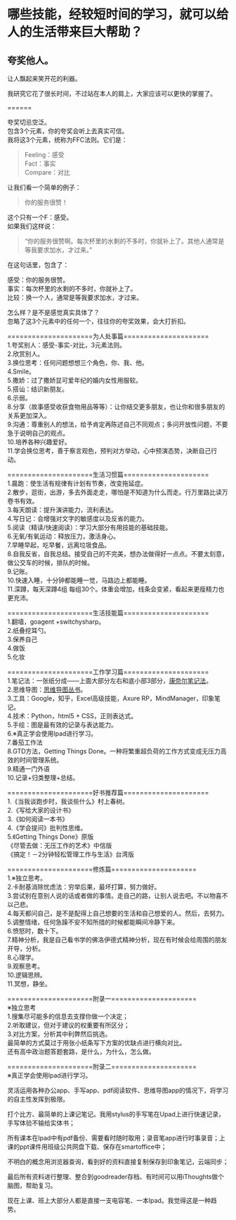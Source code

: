 # 哪些技能，经较短时间的学习，就可以给人的生活带来巨大帮助？
  
## 夸奖他人。  
  
让人飘起来笑开花的利器。  
  
我研究它花了很长时间，不过站在本人的肩上，大家应该可以更快的掌握了。  
  
======  
  
夸奖切忌空泛。  
包含3个元素，你的夸奖会听上去真实可信。  
我将这3个元素，统称为FFC法则。它们是：  

> Feeling：感受  
> Fact：事实  
> Compare：对比

让我们看一个简单的例子：  

> 你的服务很赞！  

这个只有一个F：感受。  
如果我们这样说：  

> “你的服务很赞啊。每次杯里的水剩的不多时，你就补上了。其他人通常是等我要求加水，才过来。”  

在这句话里，包含了：  
  
感受：你的服务很赞。  
事实：每次杯里的水剩的不多时，你就补上了。  
比较：换一个人，通常是等我要求加水，才过来。  
  
怎么样？是不是感觉真实具体了？  
忽略了这3个元素中的任何一个，往往你的夸奖效果，会大打折扣。  
   
=====================为人处事篇=====================  
1.夸奖别人：感受-事实-对比，3元素法则。  
2.欣赏别人。  
3.换位思考：任何问题想想三个角色，你、我、他。  
4.Smile。  
5.撒娇：过了撒娇显可爱年纪的婚内女性用服软。  
5.搭讪：结识新朋友。  
6.示弱。  
8.分享（故事感受收获食物用品等等）：让你结交更多朋友，也让你和很多朋友的关系更加深入。  
9.沟通：尊重别人的想法，给予肯定再陈述自己不同观点；多问开放性问题，不要急于说明自己的观点。  
10.培养各种兴趣爱好。  
11.学会换位思考，善于察言观色，预判对方举动，心中预演态势，决断自己行动。  
  
=====================生活习惯篇=====================  
1.晨跑：使生活有规律有计划有节奏，改变拖延症。  
2.散步，逛街，出游，多去外面走走，哪怕是不知道为什么而走。行万里路比读万卷书有效。  
3.每天朗读：提升演讲能力，流利表达。  
4.写日记：会增强对文字的敏感度以及反省的能力。  
5.阅读（精读/快速阅读）：学习大部分有用技能的基础技能。  
6.无氧/有氧运动：释放压力，激活身心。  
7.早睡早起，吃早餐，远离垃圾食品。  
8.自我反省，自我总结。接受自己的不完美，想办法做得好一点点。不要太刻意，做公交车的时候，排队的时候。  
9.记账。  
10.快速入睡，十分钟都能睡一觉，马路边上都能睡。  
11.深蹲，每天深蹲4组 每组30个。体重会增加，线条会变紧，看起来更瘦精力也更充沛。  
  
=====================生活技能篇=====================  
1.翻墙，goagent +switchysharp。  
2.纸叠挖耳勺。  
3.保养自己  
4.做饭  
5.化妆  
  
=====================工作学习篇=====================  
1.笔记法：一张纸分成——上面大部分左右和底小部3部分，[康奈尔笔记法](http://www.douban.com/note/91306723/)。  
2.思维导图：[思维导图丛书](http://book.douban.com/series/426)。  
3.工具：Google，知乎，Excel高级技能，Axure RP，MindManager，印象笔记。  
4.技术：Python，html5 + CSS，正则表达式。  
5.手绘：图是最有效的记录与表达能力。  
6.※真正学会使用Ipad进行学习。  
7.番茄工作法  
8.GTD方法，Getting Things Done。一种将繁重超负荷的工作方式变成无压力高效的时间管理系统。  
9.精通一门外语  
10.记录+归类整理+总结。  
  
=====================好书推荐篇=====================  
1.《当我谈跑步时，我谈些什么》村上春树。  
2.《写给大家的设计书》  
3.《如何阅读一本书》  
4.《学会提问》批判性思维。  
5.《Getting Things Done》原版  
《尽管去做：无压工作的艺术》中信版  
《搞定！－2分钟轻松管理工作与生活》台湾版  
  
=====================修炼篇=====================  
1.※独立思考。  
2.卡耐基消除忧虑法：穷举后果，最坏打算，努力做好。  
3.尝试别在意别人说的话或者做的事情。走自己的路，让别人说去吧。不以物喜不以己悲。  
4.每天都问自己，是不是配得上自己想要的生活和自己想爱的人。然后，去努力。  
5.调整情绪，任何急躁不安不知所措的时候都能瞬间冷静下来。  
6.愤怒时，数十下。  
7.精神分析，我是自己看书学的佛洛伊德式精神分析，现在有时候会给周围的朋友开导，分析。  
8.心理学。  
9.观察思考。  
10.逻辑思辨。  
11.冥想，静坐。  
  
=====================附录一=====================  
※独立思考  
1.搜集尽可能多的信息去支撑你做一个决定；  
2.听取建议，但对于建议的权重要有所区分；  
3.对比方案，分析其中利弊然后挑选。  
最简单的方式莫过于用张小纸条写下方案的优缺点进行横向对比。  
还有高中政治题答题套路，是什么，为什么，怎么做。  
  
=====================附录二=====================  
※真正学会使用Ipad进行学习。  

灵活运用各种办公app、手写app、pdf阅读软件、思维导图app的情况下，将学习的自主性发挥到极限。

打个比方、最简单的上课记笔记。我用stylus的手写笔在Upad上进行快速记录，手写体验不输给实体书；

所有课本在Ipad中有pdf备份、需要看时随时取用；录音笔app进行时事录音；上课的ppt课件用班级公共网盘下载、保存在smartoffice中；

不明白的概念用浏览器查询，看到好的资料直接复制保存到印象笔记，云端同步；

最后所有资料进行整理、整合到goodreader存档、有时间可以用iThoughts做个脑图，帮助复习。

现在上课、班上大部分人都是直接一支电容笔、一本Ipad。我觉得这是一种趋势。